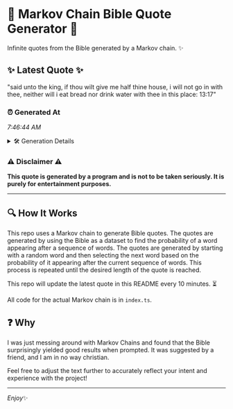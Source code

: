 # 📖 Markov Chain Bible Quote Generator 📖

Infinite quotes from the Bible generated by a Markov chain. ✨

## ✨ Latest Quote ✨
"said unto the king, if thou wilt give me half thine house, i will not go in with thee, neither will i eat bread nor drink water with thee in this place: 13:17"

### ⏰ Generated At
*7:46:44 AM*

<details>
    <summary>🛠️ Generation Details</summary>
    <p>
        <strong>🌱 Seed:</strong> said<br>
        <strong>🔄 Iterations:</strong> 32<br>
        <strong>📜 Context History:</strong><br>[ said ]: unto<br>[ said, unto ]: the<br>[ said, unto, the ]: king,<br>[ said, unto, the, king, ]: if<br>[ said, unto, the, king,, if ]: thou<br>[ said, unto, the, king,, if, thou ]: wilt<br>[ unto, the, king,, if, thou, wilt ]: give<br>[ the, king,, if, thou, wilt, give ]: me<br>[ king,, if, thou, wilt, give, me ]: half<br>[ if, thou, wilt, give, me, half ]: thine<br>[ thou, wilt, give, me, half, thine ]: house,<br>[ wilt, give, me, half, thine, house, ]: i<br>[ give, me, half, thine, house,, i ]: will<br>[ me, half, thine, house,, i, will ]: not<br>[ half, thine, house,, i, will, not ]: go<br>[ thine, house,, i, will, not, go ]: in<br>[ house,, i, will, not, go, in ]: with<br>[ i, will, not, go, in, with ]: thee,<br>[ will, not, go, in, with, thee, ]: neither<br>[ not, go, in, with, thee,, neither ]: will<br>[ go, in, with, thee,, neither, will ]: i<br>[ in, with, thee,, neither, will, i ]: eat<br>[ with, thee,, neither, will, i, eat ]: bread<br>[ thee,, neither, will, i, eat, bread ]: nor<br>[ neither, will, i, eat, bread, nor ]: drink<br>[ will, i, eat, bread, nor, drink ]: water<br>[ i, eat, bread, nor, drink, water ]: with<br>[ eat, bread, nor, drink, water, with ]: thee<br>[ bread, nor, drink, water, with, thee ]: in<br>[ nor, drink, water, with, thee, in ]: this<br>[ drink, water, with, thee, in, this ]: place:<br>[ water, with, thee, in, this, place: ]: 13:17<br>
    </p>
</details>

### ⚠️ Disclaimer ⚠️
**This quote is generated by a program and is not to be taken seriously. It is purely for entertainment purposes.**

---

## 🔍 How It Works

This repo uses a Markov chain to generate Bible quotes. The quotes are generated by using the Bible as a dataset to find the probability of a word appearing after a sequence of words. The quotes are generated by starting with a random word and then selecting the next word based on the probability of it appearing after the current sequence of words. This process is repeated until the desired length of the quote is reached.

This repo will update the latest quote in this README every 10 minutes. ⏳

All code for the actual Markov chain is in `index.ts`.

## ❓ Why

I was just messing around with Markov Chains and found that the Bible surprisingly yielded good results when prompted. 
It was suggested by a friend, and I am in no way christian.

Feel free to adjust the text further to accurately reflect your intent and experience with the project!

---

*Enjoy*✨
